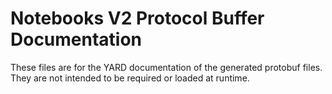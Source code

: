 # Notebooks V2 Protocol Buffer Documentation

These files are for the YARD documentation of the generated protobuf files.
They are not intended to be required or loaded at runtime.
